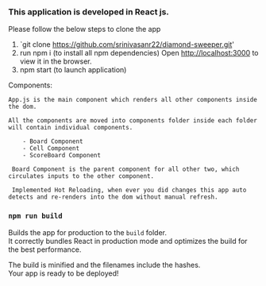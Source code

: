 
### This application is developed in React js.

Please follow the below steps to clone the app

  1) `git clone https://github.com/srinivasanr22/diamond-sweeper.git' 
  2)  run npm i (to install all npm dependencies)
      Open [http://localhost:3000](http://localhost:3000) to view it in the browser.
  3)  npm start (to launch application)

Components:
    
    App.js is the main component which renders all other components inside the dom.

    All the components are moved into components folder inside each folder will contain individual components. 

        - Board Component
        - Cell Component
        - ScoreBoard Component

     Board Component is the parent component for all other two, which circulates inputs to the other component.

     Implemented Hot Reloading, when ever you did changes this app auto detects and re-renders into the dom without manual refresh.

### `npm run build`

Builds the app for production to the `build` folder.<br />
It correctly bundles React in production mode and optimizes the build for the best performance.

The build is minified and the filenames include the hashes.<br />
Your app is ready to be deployed!
